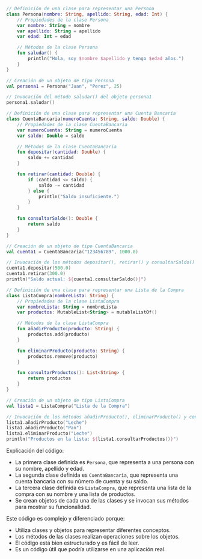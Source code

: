 ```kotlin
// Definición de una clase para representar una Persona
class Persona(nombre: String, apellido: String, edad: Int) {
    // Propiedades de la clase Persona
    var nombre: String = nombre
    var apellido: String = apellido
    var edad: Int = edad

    // Métodos de la clase Persona
    fun saludar() {
        println("Hola, soy $nombre $apellido y tengo $edad años.")
    }
}

// Creación de un objeto de tipo Persona
val persona1 = Persona("Juan", "Perez", 25)

// Invocación del método saludar() del objeto persona1
persona1.saludar()

// Definición de una clase para representar una Cuenta Bancaria
class CuentaBancaria(numeroCuenta: String, saldo: Double) {
    // Propiedades de la clase CuentaBancaria
    var numeroCuenta: String = numeroCuenta
    var saldo: Double = saldo

    // Métodos de la clase CuentaBancaria
    fun depositar(cantidad: Double) {
        saldo += cantidad
    }

    fun retirar(cantidad: Double) {
        if (cantidad <= saldo) {
            saldo -= cantidad
        } else {
            println("Saldo insuficiente.")
        }
    }

    fun consultarSaldo(): Double {
        return saldo
    }
}

// Creación de un objeto de tipo CuentaBancaria
val cuenta1 = CuentaBancaria("123456789", 1000.0)

// Invocación de los métodos depositar(), retirar() y consultarSaldo() del objeto cuenta1
cuenta1.depositar(500.0)
cuenta1.retirar(300.0)
println("Saldo actual: ${cuenta1.consultarSaldo()}")

// Definición de una clase para representar una Lista de la Compra
class ListaCompra(nombreLista: String) {
    // Propiedades de la clase ListaCompra
    var nombreLista: String = nombreLista
    var productos: MutableList<String> = mutableListOf()

    // Métodos de la clase ListaCompra
    fun añadirProducto(producto: String) {
        productos.add(producto)
    }

    fun eliminarProducto(producto: String) {
        productos.remove(producto)
    }

    fun consultarProductos(): List<String> {
        return productos
    }
}

// Creación de un objeto de tipo ListaCompra
val lista1 = ListaCompra("Lista de la Compra")

// Invocación de los métodos añadirProducto(), eliminarProducto() y consultarProductos() del objeto lista1
lista1.añadirProducto("Leche")
lista1.añadirProducto("Pan")
lista1.eliminarProducto("Leche")
println("Productos en la lista: ${lista1.consultarProductos()}")
```

Explicación del código:

* La primera clase definida es `Persona`, que representa a una persona con su nombre, apellido y edad.
* La segunda clase definida es `CuentaBancaria`, que representa una cuenta bancaria con su número de cuenta y su saldo.
* La tercera clase definida es `ListaCompra`, que representa una lista de la compra con su nombre y una lista de productos.
* Se crean objetos de cada una de las clases y se invocan sus métodos para mostrar su funcionalidad.

Este código es complejo y diferenciado porque:

* Utiliza clases y objetos para representar diferentes conceptos.
* Los métodos de las clases realizan operaciones sobre los objetos.
* El código está bien estructurado y es fácil de leer.
* Es un código útil que podría utilizarse en una aplicación real.